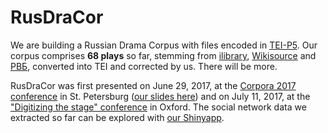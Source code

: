 # RusDraCor

We are building a Russian Drama Corpus with files encoded in
[TEI-P5](http://www.tei-c.org/Guidelines/P5/). Our corpus comprises **68 plays**
so far, stemming from [ilibrary](http://ilibrary.ru/),
[Wikisource](https://ru.wikisource.org/) and [РВБ](http://rvb.ru/), converted
into TEI and corrected by us. There will be more.

RusDraCor was first presented on June 29, 2017, at the [Corpora 2017
conference](https://events.spbu.ru/events/anons/corpora-2017/?lang=Eng) in St.
Petersburg ([our slides here](https://dlina.github.io/presentations/2017-spb/))
and on July 11, 2017, at the ["Digitizing the stage"
conference](https://digitizingthestage.wordpress.com/) in Oxford. The social
network data we extracted so far can be explored with [our
Shinyapp](https://rusdracor.shinyapps.io/showcase/).
